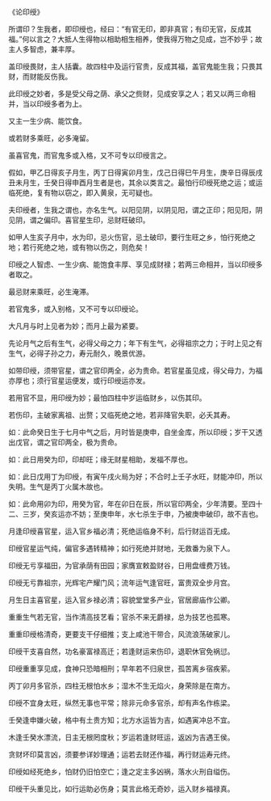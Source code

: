 《论印绶》

所谓印？生我者，即印绶也，经曰：“有官无印，即非真官；有印无官，反成其福。”何以言之？大抵人生得物以相助相生相养，使我得万物之见成，岂不妙乎；故主人多智虑，兼丰厚。

盖印绶畏财，主人括囊。故四柱中及运行官贵，反成其福，盖官鬼能生我；只畏其财，而财能反伤我。

此印绶之妙者，多是受父母之荫、承父之赀财，见成安享之人；若又以两三命相并，当以印绶多者为上。

又主一生少病、能饮食。

或若财多乘旺，必多淹留。

虽喜官鬼，而官鬼多或入格，又不可专以印绶言之。

假如，甲乙日得亥子月生，丙丁日得寅卯月生，戊己日得巳午月生，庚辛日得辰戌丑未月生，壬癸日得申酉月生者是也，其余以类言之。最怕行印绶死绝之运；或运临死绝，复有物以窃之，即入黄泉，无可疑也。

夫印绶者，生我之谓也，亦名生气。以阳见阴，以阴见阳，谓之正印；阳见阳，阴见阴，谓之偏印。喜官星生印，忌财旺破印。

如甲人生亥子月中，水为印，忌火伤官，忌土破印，要行生旺之乡，怕行死绝之地；若行死绝之地，或有物以伤之，则危矣！

印绶之人智虑、一生少病、能饱食丰厚、享见成财禄；若两三命相并，当以印绶多者取之。

最忌财来乘旺，必生淹滞。

若官鬼多，或入别格，又不可专以印绶论。

大凡月与时上见者为妙；而月上最为紧要。

先论月气之后有生气，必得父母之力；年下有生气，必得祖宗之力；于时上见之有生气，必得子孙之力，寿元耐久，晚景优游。

如带印绶，须带官星，谓之官印两全，必为贵命。若官星虽见成，得父母力，为福亦厚也；须行官星运便发，或行印绶运亦发。

若用官不显，用印绶为妙；最怕四柱中岁运临财乡，以伤其印。

若伤印，主破家离祖、出赘；又临死绝之地，若非降官失职，必夭其寿。

如：此命癸日生于七月中气之后，月时皆是庚申，自坐金库，所以印绶；岁干又透出戊官，谓之官印两全，极为贵命。

如：此日用癸为印，印却旺；缘无财星相助，发福不厚也。

如：此日戊用丁为印绶，有寅午戌火局为好；不合时上壬子水旺，财能冲印，所以失明。生气是丙丁火属木故也。

如：此命用卯为印，用癸为官，年在卯日在辰，所以官印两全，少年清要。至四十二、三岁，癸亥运亦不妨；至庚申年，水七杀生于申，乃被庚申破印，故不吉也。

月逢印绶喜官星，运入官乡福必清；死绝运临身不利，后行财运百无成。

印绶官星运气纯，偏官多遇转精神；如行死绝并财地，无救番为泉下人。

印绶无亏享福田，为官承荫有田园；家膺宣敕盈财谷，日用盘缠费万钱。

印绶无亏靠祖宗，光辉宅产耀门风；流年运气逢官旺，富贵双全步月宫。

月生日主喜官星，运入官乡禄必清；容貌堂堂多产业，官居廊庙作公卿。

重重生气若无官，当作清高技艺看；官杀不来无爵禄，总为技艺也孤寒。

重重印绶格清奇，更要支干仔细推；支上咸池干带合，风流浪荡破家儿。

印绶干支喜自然，功名豪富禄高迁；若逢财运来伤印，退职休官免祸愆。

印绶重重享见成，食神只恐暗相刑；早年若不归泉世，孤苦离乡宿疾萦。

丙丁卯月多官杀，四柱无根怕水乡；湿木不生无焰火，身荣除是在南方。

印绶不宜身太旺，纵然无事也平常；除非元命多官杀，却有声名作栋梁。

壬癸逢申嫌火破，格中有土贵方知；北方水运皆为吉，如遇寅冲总不宜。

木逢壬癸水漂流，日主无根罔度秋；岁运若逢财旺运，返凶为吉遇王侯。

贪财坏印莫言凶，须要参详妙理通；运若去财还作福，再行财运寿元终。

印绶如经死绝乡，怕财仍旧怕空亡；逢之定主多凶祸，落水火刑自缢伤。

印绶干头重见比，如行运助必伤身；莫言此格无奇妙，运入财乡福禄真。

